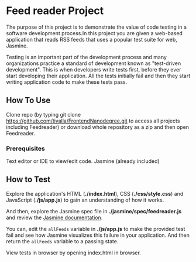# Feed reader Project

The purpose of this project is to demonstrate the value of code testing in a software development process.In this project you are given a web-based application that reads RSS feeds that uses a popular test suite for web, Jasmine. 

Testing is an important part of the development process and many organizations practice a standard of development known as "test-driven development". This is when developers write tests first, before they ever start developing their application. All the tests initially fail and then they start writing application code to make these tests pass.

## How To Use
Clone repo (by typing git clone https://github.com/tiyalla/FrontendNanodegree.git to access all projects including Feedreader) or download whole repository as a zip and then open Feedreader.


### Prerequisites
Text editor or IDE to view/edit code.
Jasmine (already included)

## How to Test
Explore the application's HTML (**./index.html**), CSS (**./css/style.css**) and JavaScript (**./js/app.js**) to gain an understanding of how it works.

And then, explore the Jasmine spec file in **./jasmine/spec/feedreader.js** and review the [Jasmine documentation](http://jasmine.github.io).

You can, edit the `allFeeds` variable in **./js/app.js** to make the provided test fail and see how Jasmine visualizes this failure in your application. And then return the `allFeeds` variable to a passing state.

View tests in browser by opening index.html in browser.
